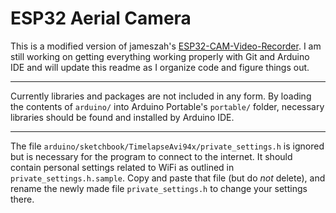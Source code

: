 # ESP32 Aerial Camera
This is a modified version of jameszah's [ESP32-CAM-Video-Recorder](https://github.com/jameszah/ESP32-CAM-Video-Recorder). I am still working on getting everything working properly with Git and Arduino IDE and will update this readme as I organize code and figure things out.
***
Currently libraries and packages are not included in any form. By loading the contents of `arduino/` into Arduino Portable's `portable/` folder, necessary libraries should be found and installed by Arduino IDE.
***
The file `arduino/sketchbook/TimelapseAvi94x/private_settings.h` is ignored but is necessary for the program to connect to the internet. It should contain personal settings related to WiFi as outlined in `private_settings.h.sample`. Copy and paste that file (but do *not* delete), and rename the newly made file `private_settings.h` to change your settings there.

